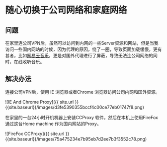 随心切换于公司网络和家庭网络
============================

问题
----

在家里连公司VPN后，虽然可以访问到内网的一些Server资源和网站，但是当我访问一些国内网站的时候，因为代理的原因，绕了一圈，导致页面加载缓慢，更有甚者，比如[网易云音乐](https://music.163.com/)，更是对国外代理进行了屏蔽，导致无法连公司网络的同时，在线收听音乐。

解决办法
--------

连接公司VPN后，使用 IE 浏览器或者Chrome 浏览器访问公司内网和国外资源。

![IE And Chrome Proxy]({{ site.url }}{{site.baseurl}}/images/d3fe5390355bccf4c00ce77eb01747f8.png)

在家里的一台24小时开机机器上安装CCProxy 软件，然后在本机上使用FireFox
通过这台Home machine 作为国内网站的Proxy。

![FireFox CCProxy]({{ site.url }}{{site.baseurl}}/images/75a475234e7b95eb7d2ee7b3f3552c78.png)
